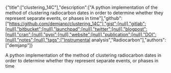 {"title":["clustering_14C"],"description":["A python implementation of the method of clustering radiocarbon dates in order to determine whether they represent separate events, or phases in time"],"github":["https://github.com/demjanp/clustering_14C"],"gist":[null],"gitlab":[null],"bitbucket":[null],"launchpad":[null],"twitter":[null],"blogpost":[null],"cran":[null],"pypi":[null],"website":[null],"publication":[null],"DOI":[null],"notes":[null],"tags":["Instrumental analysis","Radiocarbon"],"authors":["demjanp"]}

A python implementation of the method of clustering radiocarbon dates in order to determine whether they represent separate events, or phases in time